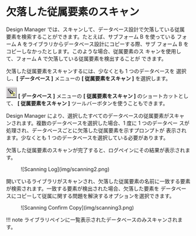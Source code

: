 # 欠落した従属要素のスキャン

Design Manager では、スキャンして、データベース設計で欠落している従属 要素を検索することができます。たとえば、サブフォーム B を使っている フォーム A をライブラリからデータベース設計にコピーする際、サブ フォーム B をコピーしなかったとします。このような場合、従属要素のス キャンを使用して、フォーム A で欠落している従属要素を検出することが できます。

欠落した従属要素をスキャンするには、少なくとも 1 つのデータベースを 選択し、**[ データベース ]** メニューの **[ 従属要素をスキャン ]** を選択します。

![Scan Dependencies Toolbar](img/scanning.png) **[ データベース ]** メニューの **[ 従属要素をスキャン ]** のショートカットとして、 **[ 従属要素をスキャン ]** ツールバーボタンを使うこともできます。

Design Manager により、選択したすべてのデータベースの従属要素がスキャ ンされます。複数のデータベースを選択した場合、1 度に 1 つのデータベー スが処理され、データベースごとに欠落した従属要素を示すプロンプトが 表示されます。少なくとも 1 つのデータベースを選択している必要があります。

欠落した従属要素のスキャンが完了すると、ログペインにその結果が表示されます。
<figure markdown="1">
  ![Scanning Log](img/scanning2.png)
</figure>

開いているライブラリがスキャンされ、欠落した従属要素の名前に一致する要素が検索されます。一致する要素が検出された場合、欠落した要素を データベースにコピーして従属に関する問題を解決するオプションを選択できます。
<figure markdown="1">
  ![Scanning Confirm Copy](img/scanning3.png)
</figure>

!!! note
    ライブラリペインに一覧表示されたデータベースのみスキャンされます。
